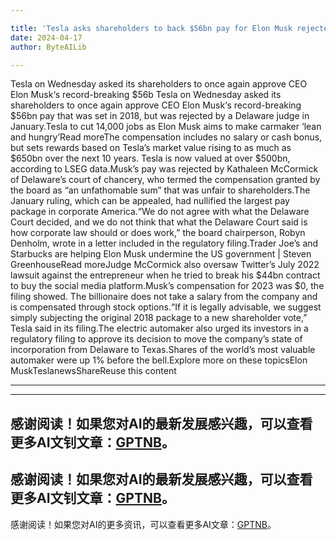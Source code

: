 ```yaml
---

title: 'Tesla asks shareholders to back $56bn pay for Elon Musk rejected by judge'
date: 2024-04-17
author: ByteAILib

---
```


Tesla on Wednesday asked its shareholders to once again approve CEO Elon Musk‘s record-breaking $56b
Tesla on Wednesday asked its shareholders to once again approve CEO Elon Musk‘s record-breaking $56bn pay that was set in 2018, but was rejected by a Delaware judge in January.Tesla to cut 14,000 jobs as Elon Musk aims to make carmaker ‘lean and hungry’Read moreThe compensation includes no salary or cash bonus, but sets rewards based on Tesla’s market value rising to as much as $650bn over the next 10 years. Tesla is now valued at over $500bn, according to LSEG data.Musk’s pay was rejected by Kathaleen McCormick of Delaware’s court of chancery, who termed the compensation granted by the board as “an unfathomable sum” that was unfair to shareholders.The January ruling, which can be appealed, had nullified the largest pay package in corporate America.“We do not agree with what the Delaware Court decided, and we do not think that what the Delaware Court said is how corporate law should or does work,” the board chairperson, Robyn Denholm, wrote in a letter included in the regulatory filing.Trader Joe’s and Starbucks are helping Elon Musk undermine the US government | Steven GreenhouseRead moreJudge McCormick also oversaw Twitter’s July 2022 lawsuit against the entrepreneur when he tried to break his $44bn contract to buy the social media platform.Musk’s compensation for 2023 was $0, the filing showed. The billionaire does not take a salary from the company and is compensated through stock options.“If it is legally advisable, we suggest simply subjecting the original 2018 package to a new shareholder vote,” Tesla said in its filing.The electric automaker also urged its investors in a regulatory filing to approve its decision to move the company’s state of incorporation from Delaware to Texas.Shares of the world’s most valuable automaker were up 1% before the bell.Explore more on these topicsElon MuskTeslanewsShareReuse this content

--- 

---
感谢阅读！如果您对AI的最新发展感兴趣，可以查看更多AI文钊文章：[GPTNB](https://gptnb.com)。
---
感谢阅读！如果您对AI的最新发展感兴趣，可以查看更多AI文钊文章：[GPTNB](https://gptnb.com)。
---
感谢阅读！如果您对AI的更多资讯，可以查看更多AI文章：[GPTNB](https://gptnb.com)。